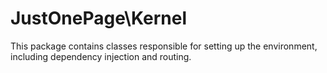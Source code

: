 # JustOnePage\Kernel

This package contains classes responsible for setting up the environment, including dependency injection and routing.